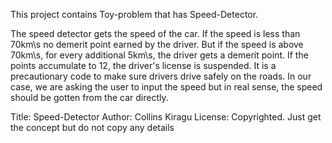 This project contains Toy-problem that has Speed-Detector.

The speed detector gets the speed of the car. If the speed is less than 70km\s no demerit point earned by the driver. But if the speed is above 70km\s, for every additional 5km\s, the driver gets a demerit point. If the points accumulate to 12, the driver's license is suspended. It is a precautionary code to make sure drivers drive safely on the roads.
In our case, we are asking the user to input the speed but in real sense, the speed should be gotten from the car directly.

Title: Speed-Detector
Author: Collins Kiragu
License: Copyrighted. Just get the concept but do not copy any details



